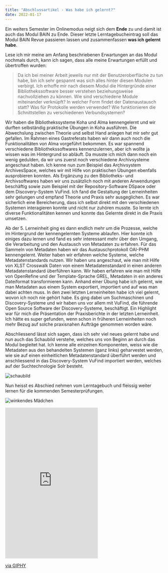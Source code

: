 ```yaml
---
title: "Abschlussartikel - Was habe ich gelernt?"
date: 2022-01-17
---
```


Ein weiters Semester im Onlinemodus neigt sich dem **Ende** zu und damit ist auch das Modul BAIN zu Ende. Dieser letzte Lerntagebucheintrag soll das Modul BAIN Revue passieren lassen und zusammenfassen **was ich gelernt habe**.

Lese ich mir meine am Anfang beschriebenen Erwartungen an das Modul nochmals durch, kann ich sagen, dass alle meine Erwartungen erfüllt und übertroffen wurden:

> Da ich bei meiner Arbeit jeweils nur mit der Benutzeroberfläche zu tun habe, bin ich sehr gespannt was sich alles hinter diesen Modulen verbirgt. Ich erhoffe mir nach diesem Modul die Hintergründe einer Bibliothekssoftware besser verstehen beziehungsweise nachvollziehen zu können. Wie sind verschiedene Module miteinander verknüpft? In welcher Form findet der Datenaustausch statt? Was für Protokolle werden verwendet? Wie funktionieren die Schnittstellen zu verschiedenen Verbundsystemen?

Wir haben die Bibliothekssysteme Koha und Alma kennengelernt und wir durften selbständig praktische Übungen in Koha ausführen. Die Abwechslung zwischen Theorie und selbst Hand anlegen hat mir sehr gut gefallen. Im Rahmen eines Gastreferats haben wir dann auch noch die Funktionalitäten von Alma vorgeführt bekommen. Es war spannend verschiedene Bibliothekssoftwares kennenzulernen, aber ich wollte ja wissen was im Hintergrund so abläuft. Da musste ich mich dann noch ein wenig gedulden, da wir uns zuerst noch verschiedene Archivsysteme angeschaut haben. Ich kenne nun zum Beispiel das Archivsystem ArchivesSpace, welches wir mit Hilfe von praktischen Übungen ebenfalls ausprobieren konnten. Als Ergänzung zu den Bibliotheks- und Archivsoftwares haben wir uns zusätzlich noch mit anderen Anwendungen beschäftig sowie zum Beispiel mit der Repository-Software DSpace oder dem Discovery-System VuFind. Ich fand die Gestaltung der Lerneinheiten sehr gelungen und empfand Theorie und Praxis sehr ausgeglichen. Es war sicherlich eine Bereicherung, dass ich selbst direkt mit den verschiedenen Systemen interagieren konnte und nicht nur zuhören musste. So lernte ich diverse Funktionalitäten kennen und konnte das Gelernte direkt in die Praxis umsetzen. 

Ab der 5. Lerneinheit ging es dann endlich mehr um die Prozesse, welche im Hintergrund der kennengelernten Systeme ablaufen. Hier konnte ich einiges dazu lernen und fand es sehr interessant mehr über den Umgang, die Verarbeitung und den Austausch von Metadaten zu erfahren. Für das Sammeln von Metadaten haben wir das Austauschprotokoll OAI-PHM kennengelernt. Weiter haben wir erfahren welche Systeme, welche Metadatenstandards nutzen. Wir haben uns angeschaut, wie man mit Hilfe von XLST Crosswalk Daten von einem Metadatenstandard in einen anderen Metadatenstandard überführen kann. Wir haben erfahren wie man mit Hilfe von OpenRefine und der Template-Sprache GREL, Metadaten in ein anderes Dateiformat transformieren kann. Anhand einer Übung habe ich gelernt, wie man Metadaten aus einem System exportiert, importiert und auf was man dabei achten muss. In den zwei letzten Lerneinheiten habe ich viel gelernt, wovon ich noch nie gehört habe. Es ging dabei um Suchmaschinen und Discovery-Systeme und wir haben uns vor allem mit VuFind, die führende Open Source Software der Discovery-Systeme, beschäftigt. Ein Highlight war für mich die Präsentation der Praxisberichte in der letzten Lerneinheit. Ich hätte es super gefunden, wenn schon in früheren Lerneinheiten noch mehr Bezug auf solche praxisnahen Aufträge genommen worden wäre. 

Abschliessend lässt sich sagen, dass ich sehr viel neues gelernt habe und nun auch das Schaubild verstehe, welches uns von Beginn an durch das Modul begleitet hat. Ich kenne alle einzelnen Komponenten, weiss wie die Metadaten aus den behandelten Systemen (ganz links) geharvestet werden, wie sie auf einen einheitlichen Metadatenstandard überführt werden und anschliessend in das Discovery-System VuFind importiert werden, welches auf der Suchtechnologie Solr besteht. 

![schaubild](https://user-images.githubusercontent.com/79304830/149809235-5726447a-46f7-4dc8-97eb-375c6eb58fe4.png)
 
Nun heisst es Abschied nehmen vom Lerntagebuch und fleissig weiter lernen für die kommenden Semesterprüfungen. 

![winkendes Mädchen](https://media.giphy.com/media/vFKqnCdLPNOKc/giphy.gif)

<iframe src="https://giphy.com/embed/m9eG1qVjvN56H0MXt8" width="295" height="480" frameBorder="0" class="giphy-embed" allowFullScreen></iframe><p><a href="https://giphy.com/gifs/baby-bye-slide-m9eG1qVjvN56H0MXt8">via GIPHY</a></p>


